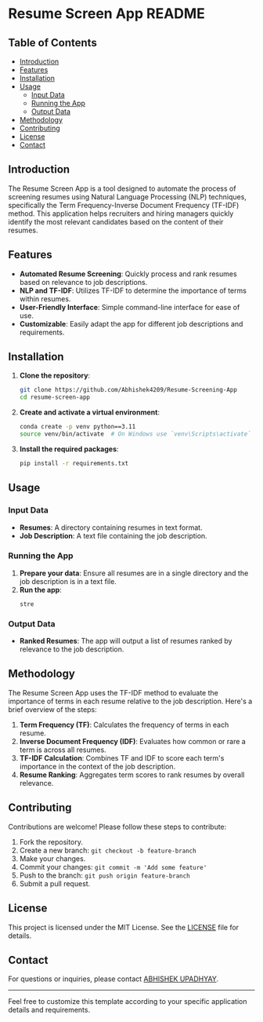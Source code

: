 # Resume Screen App README

## Table of Contents

- [Introduction](#introduction)
- [Features](#features)
- [Installation](#installation)
- [Usage](#usage)
  - [Input Data](#input-data)
  - [Running the App](#running-the-app)
  - [Output Data](#output-data)
- [Methodology](#methodology)
- [Contributing](#contributing)
- [License](#license)
- [Contact](#contact)

## Introduction

The Resume Screen App is a tool designed to automate the process of screening resumes using Natural Language Processing (NLP) techniques, specifically the Term Frequency-Inverse Document Frequency (TF-IDF) method. This application helps recruiters and hiring managers quickly identify the most relevant candidates based on the content of their resumes.

## Features

- **Automated Resume Screening**: Quickly process and rank resumes based on relevance to job descriptions.
- **NLP and TF-IDF**: Utilizes TF-IDF to determine the importance of terms within resumes.
- **User-Friendly Interface**: Simple command-line interface for ease of use.
- **Customizable**: Easily adapt the app for different job descriptions and requirements.

## Installation

1. **Clone the repository**:
    ```sh
    git clone https://github.com/Abhishek4209/Resume-Screening-App
    cd resume-screen-app
    ```

2. **Create and activate a virtual environment**:
    ```sh
    conda create -p venv python==3.11
    source venv/bin/activate  # On Windows use `venv\Scripts\activate`
    ```

3. **Install the required packages**:
    ```sh
    pip install -r requirements.txt
    ```

## Usage

### Input Data

- **Resumes**: A directory containing resumes in text format.
- **Job Description**: A text file containing the job description.

### Running the App

1. **Prepare your data**: Ensure all resumes are in a single directory and the job description is in a text file.
2. **Run the app**:
    ```streamlit run app.py
   stre
    ```

### Output Data

- **Ranked Resumes**: The app will output a list of resumes ranked by relevance to the job description.

## Methodology

The Resume Screen App uses the TF-IDF method to evaluate the importance of terms in each resume relative to the job description. Here's a brief overview of the steps:

1. **Term Frequency (TF)**: Calculates the frequency of terms in each resume.
2. **Inverse Document Frequency (IDF)**: Evaluates how common or rare a term is across all resumes.
3. **TF-IDF Calculation**: Combines TF and IDF to score each term's importance in the context of the job description.
4. **Resume Ranking**: Aggregates term scores to rank resumes by overall relevance.

## Contributing

Contributions are welcome! Please follow these steps to contribute:

1. Fork the repository.
2. Create a new branch: `git checkout -b feature-branch`
3. Make your changes.
4. Commit your changes: `git commit -m 'Add some feature'`
5. Push to the branch: `git push origin feature-branch`
6. Submit a pull request.

## License

This project is licensed under the MIT License. See the [LICENSE](LICENSE) file for details.

## Contact

For questions or inquiries, please contact [ABHISHEK UPADHYAY](abhishekupadhyay9336@gmail.com).

---

Feel free to customize this template according to your specific application details and requirements.